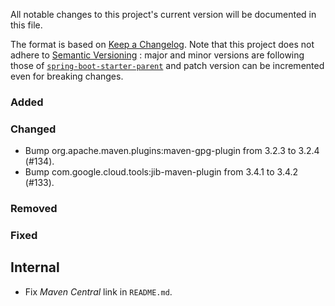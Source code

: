 All notable changes to this project's current version will be documented in this file.

The format is based on [Keep a Changelog](https://keepachangelog.com/en/1.0.0/). Note that
this project does not adhere to [Semantic Versioning](https://semver.org/spec/v2.0.0.html)
: major and minor versions are following those of
[`spring-boot-starter-parent`](https://spring.io/projects/spring-boot) and patch version
can be incremented even for breaking changes.

### Added

### Changed

- Bump org.apache.maven.plugins:maven-gpg-plugin from 3.2.3 to 3.2.4 (#134).
- Bump com.google.cloud.tools:jib-maven-plugin from 3.4.1 to 3.4.2 (#133).

### Removed

### Fixed

## Internal

- Fix _Maven Central_ link in `README.md`.
